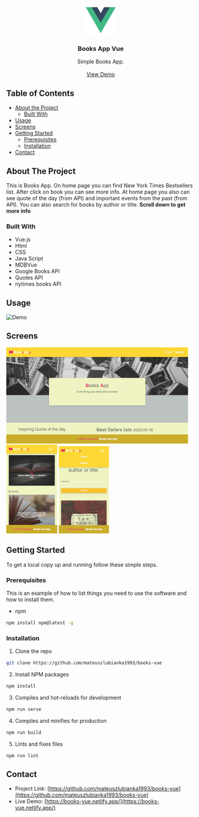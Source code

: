 <!-- PROJECT LOGO -->
<br />
<p align="center">
  <a href="https://github.com/mateuszlubianka1993/books-vue">
    <img src="/src/assets/logo.png" alt="Logo" width="80" height="80">
  </a>

  <h3 align="center">Books App Vue</h3>

  <p align="center">
    Simple Books App.
    <br />
    <br />
    <a href="https://books-vue.netlify.app/">View Demo</a>
  </p>
</p>



<!-- TABLE OF CONTENTS -->
## Table of Contents

* [About the Project](#about-the-project)
  * [Built With](#built-with)
* [Usage](#usage)
* [Screens](#screens)
* [Getting Started](#getting-started)
  * [Prerequisites](#prerequisites)
  * [Installation](#installation)
* [Contact](#contact)


<!-- ABOUT THE PROJECT -->
## About The Project

This is Books App. On home page you can find New York Times Bestsellers list. After click on book you can see more info.
At home page you also can see quote of the day (from API) and important events from the past (from API). 
You can also search for books by author or title.
**Scroll down to get more info**

### Built With

* Vue.js
* Html
* CSS
* Java Script
* MDBVue
* Google Books API
* Quotes API
* nytimes books API

## Usage
![Demo](img/usage.gif)

## Screens
![Desktop](img/desktop.jpg)
![Mobile1](img/mobile.jpg)
![Mobile2](img/mobile2.jpg)

<!-- GETTING STARTED -->
## Getting Started

To get a local copy up and running follow these simple steps.

### Prerequisites

This is an example of how to list things you need to use the software and how to install them.
* npm
```sh
npm install npm@latest -g
```

### Installation
 
1. Clone the repo
```sh
git clone https://github.com/mateuszlubianka1993/books-vue
```
2. Install NPM packages
```sh
npm install
```
3. Compiles and hot-reloads for development
```sh
npm run serve
```
4. Compiles and minifies for production
```sh
npm run build
```
5. Lints and fixes files
```sh
npm run lint
```


<!-- CONTACT -->
## Contact

* Project Link: [https://github.com/mateuszlubianka1993/books-vue](https://github.com/mateuszlubianka1993/books-vue)
* Live Demo: [https://books-vue.netlify.app/](https://books-vue.netlify.app/)
